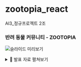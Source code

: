 # zootopia_react
AI3_정규프로젝트 2조

### 반려 동물 커뮤니티 - ZOOTOPIA

![슬라이드 미리보기](./slides/00.png)
<details>
  <summary>📑 발표 자료 펼쳐보기</summary>
  <img src="./slides/01.png" width="900" />
  <img src="./slides/02.png" width="900" />
  <img src="./slides/03.png" width="900" />
  <img src="./slides/04.png" width="900" />
  <img src="./slides/05.png" width="900" />
  <img src="./slides/06.png" width="900" />
  <img src="./slides/07.png" width="900" />
  <img src="./slides/08.png" width="900" />
  <img src="./slides/09.png" width="900" />
  <img src="./slides/10.png" width="900" />
  <img src="./slides/11.png" width="900" />
  <img src="./slides/12.png" width="900" />
  <img src="./slides/13.png" width="900" />
  <img src="./slides/14.png" width="900" />
  <img src="./slides/15.png" width="900" />
  <img src="./slides/16.png" width="900" />
  <img src="./slides/17.png" width="900" />
  <img src="./slides/18.png" width="900" />
  <img src="./slides/19.png" width="900" />
</details>

